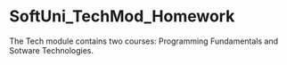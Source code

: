 # SoftUni_TechMod_Homework

The Tech module contains two courses: Programming Fundamentals and Sotware Technologies.